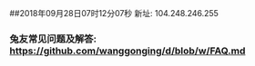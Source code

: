 ##2018年09月28日07时12分07秒 新址: 104.248.246.255
### 兔友常见问题及解答: https://github.com/wanggonging/d/blob/w/FAQ.md
